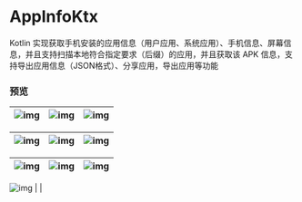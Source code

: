# AppInfoKtx

Kotlin 实现获取手机安装的应用信息（用户应用、系统应用）、手机信息、屏幕信息，并且支持扫描本地符合指定要求（后缀）的应用，并且获取该 APK 信息，支持导出应用信息（JSON格式）、分享应用，导出应用等功能

### 预览

| ![img](https://github.com/afkT/DevUtils/raw/master/art/appinfo_img1.png) | ![img](https://github.com/afkT/DevUtils/raw/master/art/appinfo_img2.png) | ![img](https://github.com/afkT/DevUtils/raw/master/art/appinfo_img3.png) |
|:-|:-|:-|

| ![img](https://github.com/afkT/DevUtils/raw/master/art/appinfo_img4.png) | ![img](https://github.com/afkT/DevUtils/raw/master/art/appinfo_img5.png) | ![img](https://github.com/afkT/DevUtils/raw/master/art/appinfo_img6.png) |
|:-|:-|:-|

| ![img](https://github.com/afkT/DevUtils/raw/master/art/appinfo_img7.png) | ![img](https://github.com/afkT/DevUtils/raw/master/art/appinfo_img8.png) | ![img](https://github.com/afkT/DevUtils/raw/master/art/appinfo_img9.png) |
|:-|:-|:-|

![img](https://github.com/afkT/DevUtils/raw/master/art/appinfo_img10.png)  |   |  
